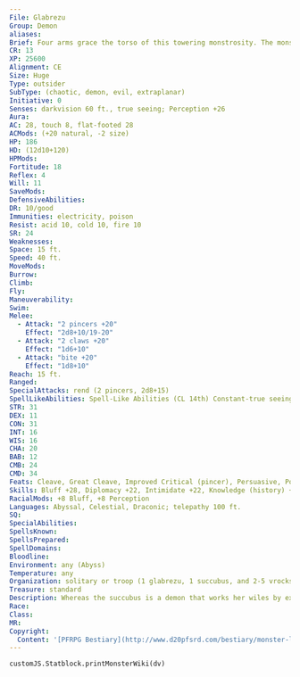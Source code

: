 ```yaml
---
File: Glabrezu
Group: Demon
aliases: 
Brief: Four arms grace the torso of this towering monstrosity. The monster's eyes shine with a mix of intelligence and cruelty.
CR: 13
XP: 25600
Alignment: CE
Size: Huge
Type: outsider
SubType: (chaotic, demon, evil, extraplanar)
Initiative: 0
Senses: darkvision 60 ft., true seeing; Perception +26
Aura: 
AC: 28, touch 8, flat-footed 28
ACMods: (+20 natural, -2 size)
HP: 186
HD: (12d10+120)
HPMods: 
Fortitude: 18
Reflex: 4
Will: 11
SaveMods: 
DefensiveAbilities: 
DR: 10/good
Immunities: electricity, poison
Resist: acid 10, cold 10, fire 10
SR: 24
Weaknesses: 
Space: 15 ft.
Speed: 40 ft.
MoveMods: 
Burrow: 
Climb: 
Fly: 
Maneuverability: 
Swim: 
Melee: 
  - Attack: "2 pincers +20"
    Effect: "2d8+10/19-20"
  - Attack: "2 claws +20"
    Effect: "1d6+10"
  - Attack: "bite +20"
    Effect: "1d8+10"
Reach: 15 ft.
Ranged: 
SpecialAttacks: rend (2 pincers, 2d8+15)
SpellLikeAbilities: Spell-Like Abilities (CL 14th) Constant-true seeing At will-chaos hammer (DC 19), confusion (DC 19), dispel magic, mirror image, reverse gravity (DC 22), greater teleport (self plus 50 lbs. of objects only), veil (self only), unholy blight 1/day-power word stun, summon (level 4, 1 glabrezu 20% or 1d2 vrocks 50%) 1/month-wish (granted to a mortal humanoid only)
STR: 31
DEX: 11
CON: 31
INT: 16
WIS: 16
CHA: 20
BAB: 12
CMB: 24
CMD: 34
Feats: Cleave, Great Cleave, Improved Critical (pincer), Persuasive, Power Attack, Vital Strike
Skills: Bluff +28, Diplomacy +22, Intimidate +22, Knowledge (history) +18, Knowledge (local) +18, Perception +26, Sense Motive +18, Stealth +7, Use Magic Device +17
RacialMods: +8 Bluff, +8 Perception
Languages: Abyssal, Celestial, Draconic; telepathy 100 ft.
SQ: 
SpecialAbilities: 
SpellsKnown: 
SpellsPrepared: 
SpellDomains: 
Bloodline: 
Environment: any (Abyss)
Temperature: any
Organization: solitary or troop (1 glabrezu, 1 succubus, and 2-5 vrocks)
Treasure: standard
Description: Whereas the succubus is a demon that works her wiles by exploiting the physical lusts and needs of her prey, the glabrezu is a tempter of a different sort. Ferocious and bestial in form, the glabrezu is in fact a master of trickery and lies. With its ability to cloak its true form in pleasant illusions, the glabrezu uses its magic to grant wishes to mortal humanoids as a method of rewarding those who succumb to its guile and deceit. A wish granted by a glabrezu always fulfills the wisher's need in the most destructive way possible-although such methods might not be immediately apparent. A struggling weaponsmith might wish for fame and skill at his craft, only to find that his best patron is a cruel and sadistic murderer who uses the weapons to further his destructive desires. A lonely man who wishes for a companion might have his wish granted in the form of a lost love returned to "life" as a vampire, and so on-the glabrezu is nothing if not creative in addressing a mortal's desires. A glabrezu stands 18 feet tall and weighs just over 6,000 pounds. These treacherous demons form from the souls of the treasonous, the false, and the subversive-souls of mortals who, in life, bore false witness or used treachery and deceit to ruin the lives of others.
Race: 
Class: 
MR: 
Copyright:
  Content: '[PFRPG Bestiary](http://www.d20pfsrd.com/bestiary/monster-listings/outsiders/demon/glabrezu)'
---
```

```dataviewjs
customJS.Statblock.printMonsterWiki(dv)
```

